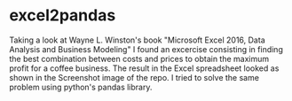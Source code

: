 # excel2pandas

Taking a look at Wayne L. Winston's book "Microsoft Excel 2016, Data Analysis and Business Modeling" I found an excercise consisting in finding the best combination between costs and prices to obtain the maximum profit for a coffee business. The result in the Excel spreadsheet looked as shown in the Screenshot image of the repo. I tried to solve the same problem using python's pandas library.
